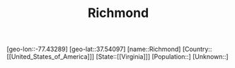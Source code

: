 ﻿---
title: "Richmond"
location: [37.54097,-77.43289]
type: City
tags:
- geo/City


SpocWebEntityId: 36110
isDeleted: false
confidential: public

---
[geo-lon::-77.43289]
[geo-lat::37.54097]
[name::Richmond]
[Country::[[United_States_of_America]]]
[State::[[Virginia]]]
[Population::]
[Unknown::]

